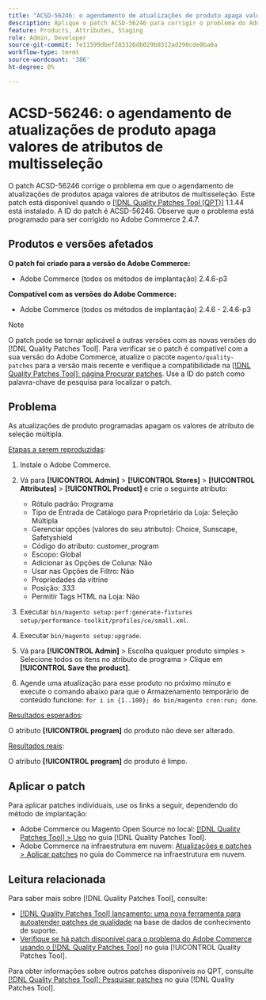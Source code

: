 ```yaml
---
title: "ACSD-56246: o agendamento de atualizações de produto apaga valores de atributo de seleção múltipla"
description: Aplique o patch ACSD-56246 para corrigir o problema do Adobe Commerce em que a programação de atualizações de produtos apaga os valores de atributo de seleção múltipla.
feature: Products, Attributes, Staging
role: Admin, Developer
source-git-commit: fe11599dbef283326db029b0312ad290cde0ba0a
workflow-type: tm+mt
source-wordcount: '386'
ht-degree: 0%

---
```


# ACSD-56246: o agendamento de atualizações de produto apaga valores de atributos de multisseleção

O patch ACSD-56246 corrige o problema em que o agendamento de atualizações de produtos apaga valores de atributos de multisseleção. Este patch está disponível quando o [[!DNL Quality Patches Tool (QPT)]](https://experienceleague.adobe.com/en/docs/commerce-knowledge-base/kb/announcements/commerce-announcements/magento-quality-patches-released-new-tool-to-self-serve-quality-patches) 1.1.44 está instalado. A ID do patch é ACSD-56246. Observe que o problema está programado para ser corrigido no Adobe Commerce 2.4.7.

## Produtos e versões afetados

**O patch foi criado para a versão do Adobe Commerce:**

* Adobe Commerce (todos os métodos de implantação) 2.4.6-p3

**Compatível com as versões do Adobe Commerce:**

* Adobe Commerce (todos os métodos de implantação) 2.4.6 - 2.4.6-p3

>[!NOTE]
>
>O patch pode se tornar aplicável a outras versões com as novas versões do [!DNL Quality Patches Tool]. Para verificar se o patch é compatível com a sua versão do Adobe Commerce, atualize o pacote `magento/quality-patches` para a versão mais recente e verifique a compatibilidade na [[!DNL Quality Patches Tool]: página Procurar patches](https://experienceleague.adobe.com/tools/commerce-quality-patches/index.html). Use a ID do patch como palavra-chave de pesquisa para localizar o patch.

## Problema

As atualizações de produto programadas apagam os valores de atributo de seleção múltipla.

<u>Etapas a serem reproduzidas</u>:

1. Instale o Adobe Commerce.
1. Vá para **[!UICONTROL Admin]** > **[!UICONTROL Stores]** > **[!UICONTROL Attributes]** > **[!UICONTROL Product]** e crie o seguinte atributo:

   * Rótulo padrão: Programa
   * Tipo de Entrada de Catálogo para Proprietário da Loja: Seleção Múltipla
   * Gerenciar opções (valores do seu atributo): Choice, Sunscape, Safetyshield
   * Código do atributo: customer_program
   * Escopo: Global
   * Adicionar às Opções de Coluna: Não
   * Usar nas Opções de Filtro: Não
   * Propriedades da vitrine
   * Posição: *333*
   * Permitir Tags HTML na Loja: Não

1. Executar
   `bin/magento setup:perf:generate-fixtures setup/performance-toolkit/profiles/ce/small.xml`.
1. Executar
   `bin/magento setup:upgrade`.
1. Vá para **[!UICONTROL Admin]** > Escolha qualquer produto simples > Selecione todos os itens no atributo de programa > Clique em **[!UICONTROL Save the product]**.
1. Agende uma atualização para esse produto no próximo minuto e execute o comando abaixo para que o Armazenamento temporário de conteúdo funcione:
   `for i in {1..100}; do bin/magento cron:run; done`.

<u>Resultados esperados</u>:

O atributo **[!UICONTROL program]** do produto não deve ser alterado.

<u>Resultados reais</u>:

O atributo **[!UICONTROL program]** do produto é limpo.

## Aplicar o patch

Para aplicar patches individuais, use os links a seguir, dependendo do método de implantação:

* Adobe Commerce ou Magento Open Source no local: [[!DNL Quality Patches Tool] > Uso](/help/tools/quality-patches-tool/usage.md) no guia [!DNL Quality Patches Tool].
* Adobe Commerce na infraestrutura em nuvem: [Atualizações e patches > Aplicar patches](https://experienceleague.adobe.com/docs/commerce-cloud-service/user-guide/develop/upgrade/apply-patches.html) no guia do Commerce na infraestrutura em nuvem.

## Leitura relacionada

Para saber mais sobre [!DNL Quality Patches Tool], consulte:

* [[!DNL Quality Patches Tool] lançamento: uma nova ferramenta para autoatender patches de qualidade](https://experienceleague.adobe.com/en/docs/commerce-knowledge-base/kb/announcements/commerce-announcements/magento-quality-patches-released-new-tool-to-self-serve-quality-patches) na base de dados de conhecimento de suporte.
* [Verifique se há patch disponível para o problema do Adobe Commerce usando o  [!DNL Quality Patches Tool]](/help/tools/quality-patches-tool/patches-available-in-qpt/check-patch-for-magento-issue-with-magento-quality-patches.md) no guia [!UICONTROL Quality Patches Tool].


Para obter informações sobre outros patches disponíveis no QPT, consulte [[!DNL Quality Patches Tool]: Pesquisar patches](https://experienceleague.adobe.com/tools/commerce-quality-patches/index.html) no guia [!DNL Quality Patches Tool].
